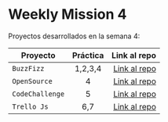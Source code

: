# Weekly Mission 4

Proyectos desarrollados en la semana 4:

| Proyecto | Práctica | Link al repo |
| ------------- |:-------------:| -----:|
|`BuzzFizz`|1,2,3,4|[Link al repo](https://github.com/victor-gp99/buzzfizz.git)|
|`OpenSource`|4|[Link al repo](https://github.com/visualpartnership/fizzbuzz/pull/155)|
|`CodeChallenge`|5|[Link al repo](https://github.com/victor-gp99/CodeChallenge.git)|
|`Trello Js`|6,7|[Link al repo](https://github.com/victor-gp99/TrelloJSA.git)|